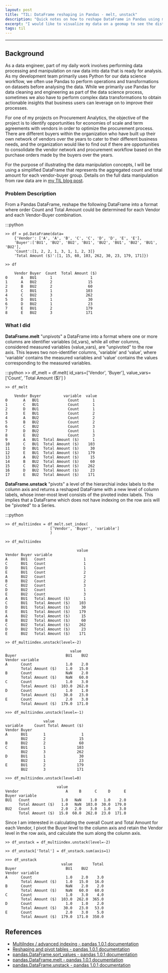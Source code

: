 ```yaml
---
layout: post
title: "TIL: DataFrame reshaping in Pandas - melt, unstack"
description: "Quick notes on how to reshape DataFrame in Pandas using melt and unstack"
excerpt: "I would like to visualize my data on a geomap to see the distribution of COVID-19 cases across the world."
tags: til
---
```

---

## Background

As a data engineer, part of my daily work involves performing data processing and manipulation on raw data into data that is ready for analysis. As my development team primarily uses Python for our data science workflow, we often use Pandas to perform operations and transformations on datasets before analysing the data. While we primarily use Pandas for data cleaning and engineering as part of the data science process, sometimes we also have to perform complex data transformations to obtain actionable insights that business users can leverage on to improve their processes.

For one of my projects on Procurement Analytics, the objective of the project is to identify opportunities for economies of scale and term agreements with vendors in order to optimize the procurement process. There are different buyers within the organization who have built up their own network of vendors over the years to cater to their different business needs, and the organization would like to find out if there are opportunities to consolidate the vendor network and procurement workflow based on the purchase orders made by the buyers over the years.

For the purpose of illustrating the data manipulation concepts, I will be using a simplified DataFrame that represents the aggregated count and total amount for each vendor-buyer group. Details on the full data manipulation from raw data are in [my TIL blog post](https://datadiaries.commons.host/dataframe-manipulation-sequence-groupby-agg-melt-unstack.html).

### Problem Description

From a Pandas DataFrame, reshape the following DataFrame into a format where order Count and Total Amount could be determined for each Vendor and each Vendor-Buyer combination.

:::python

    >> df = pd.DataFrame(data=
        {'Vendor': ['A', 'A', 'B', 'C', 'C', 'D', 'D', 'E', 'E'],      
        'Buyer':['BU1', 'BU2', 'BU2', 'BU1', 'BU2', 'BU1', 'BU2', 'BU1', 'BU2'],
        'Count':[1, 2, 2, 1, 3, 1, 1, 2, 3]}
        'Total Amount ($)':[1, 15, 60, 103, 262, 30, 23, 179, 171]})

    >> df

        Vendor Buyer  Count  Total Amount ($)
    0      A   BU1      1                 1
    1      A   BU2      2                15
    2      B   BU2      2                60
    3      C   BU1      1               103
    4      C   BU2      3               262
    5      D   BU1      1                30
    6      D   BU2      1                23
    7      E   BU1      2               179
    8      E   BU2      3               171

### What I did
 
**DataFrame.melt** "unpivots" a DataFrame into a format where one or more columns are identifier variables (id_vars), while all other columns, considered measured variables (value_vars), are "unpivoted" to the row axis. This leaves two non-identifier columns, 'variable' and 'value', where 'variable' contains the measured variables and 'value' contains the values corresponding to the measured variables.

:::python
    >> df_melt = df.melt(
            id_vars=['Vendor', 'Buyer'],
            value_vars=['Count', 'Total Amount ($)']
            )

    >> df_melt

        Vendor Buyer          variable  value
    0       A   BU1             Count      1
    1       C   BU1             Count      1
    2       D   BU1             Count      1
    3       E   BU1             Count      2
    4       A   BU2             Count      2
    5       B   BU2             Count      2
    6       C   BU2             Count      3
    7       D   BU2             Count      1
    8       E   BU2             Count      3
    9       A   BU1  Total Amount ($)      1
    10      C   BU1  Total Amount ($)    103
    11      D   BU1  Total Amount ($)     30
    12      E   BU1  Total Amount ($)    179
    13      A   BU2  Total Amount ($)     15
    14      B   BU2  Total Amount ($)     60
    15      C   BU2  Total Amount ($)    262
    16      D   BU2  Total Amount ($)     23
    17      E   BU2  Total Amount ($)    171

**DataFrame.unstack** "pivots" a level of the hierarchial index labels to the column axis and returns a reshaped DataFrame with a new level of column labels, whose inner-most level consists of the pivoted index labels. This implies that a DataFrame which does not have indexing on the row axis will be "pivoted" to a Series.

:::python

    >> df_multiindex = df_melt.set_index(
                        ['Vendor', 'Buyer', 'variable']
                        )

    >> df_multiindex

                                    value
    Vendor Buyer variable
    A      BU1   Count                 1
    C      BU1   Count                 1
    D      BU1   Count                 1
    E      BU1   Count                 2
    A      BU2   Count                 2
    B      BU2   Count                 2
    C      BU2   Count                 3
    D      BU2   Count                 1
    E      BU2   Count                 3
    A      BU1   Total Amount ($)      1
    C      BU1   Total Amount ($)    103
    D      BU1   Total Amount ($)     30
    E      BU1   Total Amount ($)    179
    A      BU2   Total Amount ($)     15
    B      BU2   Total Amount ($)     60
    C      BU2   Total Amount ($)    262
    D      BU2   Total Amount ($)     23
    E      BU2   Total Amount ($)    171

    >> df_multiindex.unstack(level=-2)

                                 value
    Buyer                      BU1    BU2
    Vendor variable
    A      Count               1.0    2.0
           Total Amount ($)    1.0   15.0
    B      Count               NaN    2.0
           Total Amount ($)    NaN   60.0
    C      Count               1.0    3.0
           Total Amount ($)  103.0  262.0
    D      Count               1.0    1.0
           Total Amount ($)   30.0   23.0
    E      Count               2.0    3.0
           Total Amount ($)  179.0  171.0
    
    >>> df_multiindex.unstack(level=-1)

                     value
    variable     Count Total Amount ($)
    Vendor Buyer
    A      BU1       1                1
           BU2       2               15
    B      BU2       2               60
    C      BU1       1              103
           BU2       3              262
    D      BU1       1               30
           BU2       1               23
    E      BU1       2              179
           BU2       3              171

    >>> df_multiindex.unstack(level=0)

                           value
    Vendor                     A     B      C     D      E
    Buyer variable
    BU1   Count              1.0   NaN    1.0   1.0    2.0
          Total Amount ($)   1.0   NaN  103.0  30.0  179.0
    BU2   Count              2.0   2.0    3.0   1.0    3.0
          Total Amount ($)  15.0  60.0  262.0  23.0  171.0

Since I am interested in calculating the overall Count and Total Amount for each Vendor, I pivot the Buyer level to the column axis and retain the Vendor level in the row axis, and calculate the sum along the column axis.

    >> df_unstack = df_multiindex.unstack(level=-2)

    >> df_unstack['Total'] = df_unstack.sum(axis=1)

    >>> df_unstack
                             value         Total
    Buyer                      BU1    BU2
    Vendor variable
    A      Count               1.0    2.0    3.0
           Total Amount ($)    1.0   15.0   16.0
    B      Count               NaN    2.0    2.0
           Total Amount ($)    NaN   60.0   60.0
    C      Count               1.0    3.0    4.0
           Total Amount ($)  103.0  262.0  365.0
    D      Count               1.0    1.0    2.0
           Total Amount ($)   30.0   23.0   53.0
    E      Count               2.0    3.0    5.0
           Total Amount ($)  179.0  171.0  350.0

## References

- [MultiIndex / advanced indexing - pandas 1.0.1 documentation](https://pandas.pydata.org/pandas-docs/stable/user_guide/advanced.html)
- [Reshaping and pivot tables - pandas 1.0.1 documentation](https://pandas.pydata.org/pandas-docs/stable/user_guide/reshaping.html)
- [pandas.DataFrame.sort_values - pandas 1.0.1 documentation](https://pandas.pydata.org/pandas-docs/stable/reference/api/pandas.DataFrame.sort_values.html)
- [pandas.DataFrame.melt - pandas 1.0.1 documentation](https://pandas.pydata.org/pandas-docs/stable/reference/api/pandas.DataFrame.melt.html)
- [pandas.DataFrame.unstack - pandas 1.0.1 documentation](https://pandas.pydata.org/pandas-docs/stable/reference/api/pandas.DataFrame.unstack.html)